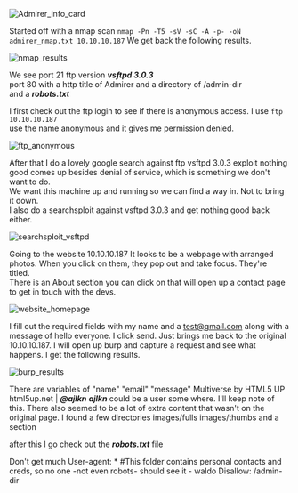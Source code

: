 ![Admirer_info_card](https://user-images.githubusercontent.com/110210595/189752052-86e6b3f2-340e-44d2-b523-291069d596c8.png)

Started off with a nmap scan `nmap -Pn -T5 -sV -sC -A -p- -oN admirer_nmap.txt 10.10.10.187`
We get back the following results.<br>

![nmap_results](https://user-images.githubusercontent.com/110210595/189752262-bce55593-cd17-4e4e-8b1d-15d6731f4755.PNG)

We see port 21 ftp version <em><strong>vsftpd 3.0.3</em></strong><br>
port 80 with a http title of Admirer and a directory of /admin-dir<br>
and a <em><strong>robots.txt</em></strong><br>

I first check out the ftp login to see if there is anonymous access. I use `ftp 10.10.10.187`<br>
use the name anonymous and it gives me permission denied.<br>

![ftp_anonymous](https://user-images.githubusercontent.com/110210595/189752459-21bca6f3-cd4c-4c59-9d4f-03f94e281c69.PNG)

After that I do a lovely google search against ftp vsftpd 3.0.3 exploit nothing good comes up besides denial of service, which is something we don't want to do.<br>
We want this machine up and running so we can find a way in. Not to bring it down.<br>
I also do a searchsploit against vsftpd 3.0.3 and get nothing good back either.<br>

![searchsploit_vsftpd](https://user-images.githubusercontent.com/110210595/189752587-ccacd818-26e1-480e-9ae5-6504df5b8b3a.PNG)

Going to the website 10.10.10.187 It looks to be a webpage with arranged photos. When you click on them, they pop out and take focus. They're titled.<br>
There is an About section you can click on that will open up a contact page to get in touch with the devs.<br>

![website_homepage](https://user-images.githubusercontent.com/110210595/189753503-e62239d2-97e2-4620-b074-5fae098dcab7.PNG)

I fill out the required fields with my name and a test@gmail.com along with a message of hello everyone. I click send. Just brings me back to the original 10.10.10.187.
I will open up burp and capture a request and see what happens. I get the following results.<br>

![burp_results](https://user-images.githubusercontent.com/110210595/189753661-7df36562-8f76-491f-bc5c-f73895730852.PNG)

There are variables of "name" "email" "message"
Multiverse by HTML5 UP
html5up.net | <em><strong>@ajlkn</em></strong>
<em><strong>ajlkn</em></strong> could be a user some where. I'll keep note of this.
There also seemed to be a lot of extra content that wasn't on the original page.
I found a few directories
images/fulls
images/thumbs
and a <!--scripts --> section
<!-- Scripts -->
<script src="assets/js/jquery.min.js"></script>
<script src="assets/js/jquery.poptrox.min.js"></script>
<script src="assets/js/browser.min.js"></script>
<script src="assets/js/breakpoints.min.js"></script>
<script src="assets/js/util.js"></script>
<script src="assets/js/main.js"></script>

after this I go check out the <em><strong>robots.txt</em></strong> file

Don't get much 
User-agent: *
#This folder contains personal contacts and creds, so no one -not even robots- should see it - waldo
Disallow: /admin-dir


